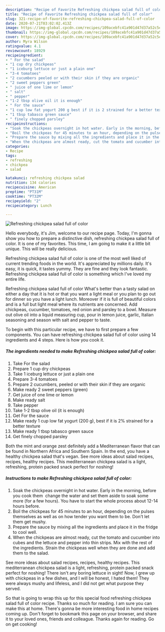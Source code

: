 ```yaml
---
description: "Recipe of Favorite Refreshing chickpea salad full of color"
title: "Recipe of Favorite Refreshing chickpea salad full of color"
slug: 321-recipe-of-favorite-refreshing-chickpea-salad-full-of-color
date: 2020-07-21T03:02:02.413Z
image: https://img-global.cpcdn.com/recipes/109acebfc41a901d47d37a52c5e21804/751x532cq70/refreshing-chickpea-salad-full-of-color-recipe-main-photo.jpg
thumbnail: https://img-global.cpcdn.com/recipes/109acebfc41a901d47d37a52c5e21804/751x532cq70/refreshing-chickpea-salad-full-of-color-recipe-main-photo.jpg
cover: https://img-global.cpcdn.com/recipes/109acebfc41a901d47d37a52c5e21804/751x532cq70/refreshing-chickpea-salad-full-of-color-recipe-main-photo.jpg
author: Myra Wilson
ratingvalue: 4.1
reviewcount: 18929
recipeingredient:
- " For the salad"
- "1 cup dry chickpeas"
- "1 iceburg lettuce or just a plain one"
- "3-4 tomatoes"
- "2 cucumbers peeled or with their skin if they are organic"
- "2 sweet peppers green"
- " juice of one lime or lemon"
- " salt"
- " pepper"
- "1-2 tbsp olive oil it is enough"
- " For the sauce"
- "1 cup low fat yogurt 200 g best if it is 2 strained for a better texture"
- "1 tbsp tabasco green sauce"
- " finely chopped parsley"
recipeinstructions:
- "Soak the chickpeas overnight in hot water. Early in the morning, before you cook them  change the water and set them aside to soak some more (for a few hours). You have to start the whole process about 12-14 hours before."
- "Boil the chickpeas for 45 minutes to an hour, depending on the pulses themselves as well as on how tender you want them to be. Don&#39;t let them get mushy."
- "Prepare the sauce by mixing all the ingredients and place it in the fridge to cool well."
- "When the chickpeas are almost ready, cut the tomato and cucumber into cubes and the lettuce and pepper into thin strips. Mix with the rest of the ingredients. Strain the chickpeas well when they are done and add them to the salad."
categories:
- Recipe
tags:
- refreshing
- chickpea
- salad

katakunci: refreshing chickpea salad 
nutrition: 134 calories
recipecuisine: American
preptime: "PT31M"
cooktime: "PT32M"
recipeyield: "2"
recipecategory: Lunch

---
```



![Refreshing chickpea salad full of color](https://img-global.cpcdn.com/recipes/109acebfc41a901d47d37a52c5e21804/751x532cq70/refreshing-chickpea-salad-full-of-color-recipe-main-photo.jpg)

Hello everybody, it's Jim, welcome to our recipe page. Today, I'm gonna show you how to prepare a distinctive dish, refreshing chickpea salad full of color. It is one of my favorites. This time, I am going to make it a little bit unique. This will be really delicious.

Refreshing chickpea salad full of color is one of the most well liked of current trending foods in the world. It's appreciated by millions daily. It's easy, it is quick, it tastes yummy. They are fine and they look fantastic. Refreshing chickpea salad full of color is something which I've loved my entire life.

Refreshing chickpea salad full of color What&#39;s better than a tasty salad on either a day that it is hot or that you want a light meal or you plan to go out for dinner so you have a light lunch. Moreover if it is full of beautiful colors and is a full but light meal where its nutrients are concerned. Add chickpeas, cucumber, tomatoes, red onion and parsley to a bowl. Measure out olive oil into a liquid measuring cup, pour in lemon juice, garlic, Italian seasoning and season with salt and pepper to taste.


To begin with this particular recipe, we have to first prepare a few components. You can have refreshing chickpea salad full of color using 14 ingredients and 4 steps. Here is how you cook it.

<!--inarticleads1-->

##### The ingredients needed to make Refreshing chickpea salad full of color:

1. Take  For the salad
1. Prepare 1 cup dry chickpeas
1. Take 1 iceburg lettuce or just a plain one
1. Prepare 3-4 tomatoes
1. Prepare 2 cucumbers, peeled or with their skin if they are organic
1. Make ready 2 sweet peppers (green)
1. Get  juice of one lime or lemon
1. Make ready  salt
1. Take  pepper
1. Take 1-2 tbsp olive oil (it is enough)
1. Get  For the sauce
1. Make ready 1 cup low fat yogurt (200 g), best if it is 2% strained for a better texture
1. Make ready 1 tbsp tabasco green sauce
1. Get  finely chopped parsley


Both the mint and orange zest definitely add a Mediterranean flavor that can be found in Northern Africa and Southern Spain. In the end, you have a healthy chickpea salad that&#39;s vegan. See more ideas about salad recipes, recipes, healthy recipes. This mediterranean chickpea salad is a light, refreshing, protein packed snack perfect for noshing! 

<!--inarticleads2-->

##### Instructions to make Refreshing chickpea salad full of color:

1. Soak the chickpeas overnight in hot water. Early in the morning, before you cook them  change the water and set them aside to soak some more (for a few hours). You have to start the whole process about 12-14 hours before.
1. Boil the chickpeas for 45 minutes to an hour, depending on the pulses themselves as well as on how tender you want them to be. Don&#39;t let them get mushy.
1. Prepare the sauce by mixing all the ingredients and place it in the fridge to cool well.
1. When the chickpeas are almost ready, cut the tomato and cucumber into cubes and the lettuce and pepper into thin strips. Mix with the rest of the ingredients. Strain the chickpeas well when they are done and add them to the salad.


See more ideas about salad recipes, recipes, healthy recipes. This mediterranean chickpea salad is a light, refreshing, protein packed snack perfect for noshing! There isn&#39;t any boring lettuce in sight! Now, I grew up with chickpeas in a few dishes, and I will be honest, I hated them! They were always mushy and lifeless, and I did not get what purpose they served. 

So that is going to wrap this up for this special food refreshing chickpea salad full of color recipe. Thanks so much for reading. I am sure you can make this at home. There's gonna be more interesting food in home recipes coming up. Don't forget to bookmark this page on your browser, and share it to your loved ones, friends and colleague. Thanks again for reading. Go on get cooking!
